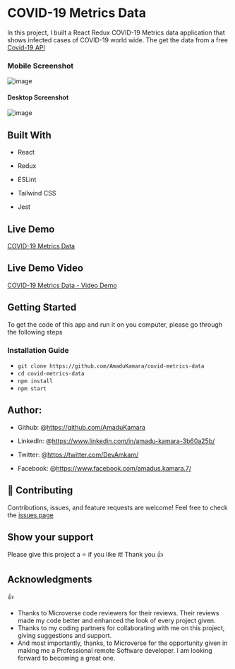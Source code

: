# COVID-19 Metrics Data

In this project, I built a React Redux COVID-19 Metrics data application that shows infected cases of COVID-19 world wide.
The get the data from a free <a href="https://covid19api.com/">Covid-19 API</a>

### Mobile Screenshot

![image](https://user-images.githubusercontent.com/50941074/152392535-1bb4b4d1-48f8-438b-9e40-f928f5020b7f.png)

#### Desktop Screenshot

![image](https://user-images.githubusercontent.com/50941074/152392910-a7836891-36a7-46ed-ba56-e862b5a21aa8.png)

## Built With

- React
- Redux

- ESLint
- Tailwind CSS
- Jest

## Live Demo

<a href="https://world-covid-metrics.netlify.app/">COVID-19 Metrics Data</a>

## Live Demo Video

<a href="https://www.loom.com/share/7bf98ec85feb4472bb796ab07a81c0a0">COVID-19 Metrics Data - Video Demo</a>

## Getting Started

To get the code of this app and run it on you computer, please go through the following steps

### Installation Guide

- `git clone https://github.com/AmaduKamara/covid-metrics-data`
- `cd covid-metrics-data`
- `npm install`
- `npm start`

## Author:

- Github: @<https://github.com/AmaduKamara>

- LinkedIn: @<https://www.linkedin.com/in/amadu-kamara-3b60a25b/>

- Twitter: @<https://twitter.com/DevAmkam/>

- Facebook: @<https://www.facebook.com/amadus.kamara.7/>

## 🤝 Contributing

Contributions, issues, and feature requests are welcome!
Feel free to check the <a href="#">issues page</a>

## Show your support

Please give this project a ⭐️ if you like it! Thank you 👍

## Acknowledgments

👍

- Thanks to Microverse code reviewers for their reviews. Their reviews made my code better and enhanced the look of every project given.
- Thanks to my coding partners for collaborating with me on this project, giving suggestions and support.
- And most importantly, thanks, to Microverse for the opportunity given in making me a Professional remote Software developer. I am looking forward to becoming a great one.

